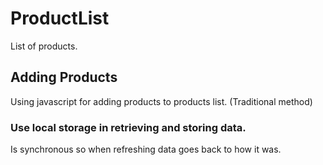 # ProductList
List of products.

## Adding Products
Using javascript for adding products to products list. (Traditional method)

### Use local storage in retrieving and storing data.
Is synchronous so when refreshing data goes back to how it was.
